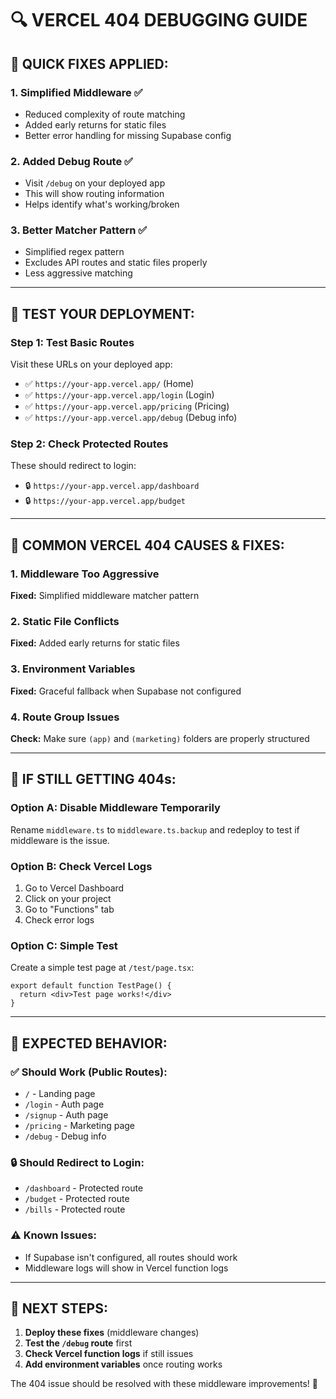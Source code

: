 # 🔍 VERCEL 404 DEBUGGING GUIDE

## 🎯 **QUICK FIXES APPLIED:**

### **1. Simplified Middleware** ✅
- Reduced complexity of route matching
- Added early returns for static files
- Better error handling for missing Supabase config

### **2. Added Debug Route** ✅
- Visit `/debug` on your deployed app
- This will show routing information
- Helps identify what's working/broken

### **3. Better Matcher Pattern** ✅
- Simplified regex pattern
- Excludes API routes and static files properly
- Less aggressive matching

---

## 🧪 **TEST YOUR DEPLOYMENT:**

### **Step 1: Test Basic Routes**
Visit these URLs on your deployed app:
- ✅ `https://your-app.vercel.app/` (Home)
- ✅ `https://your-app.vercel.app/login` (Login)
- ✅ `https://your-app.vercel.app/pricing` (Pricing)
- ✅ `https://your-app.vercel.app/debug` (Debug info)

### **Step 2: Check Protected Routes**
These should redirect to login:
- 🔒 `https://your-app.vercel.app/dashboard`
- 🔒 `https://your-app.vercel.app/budget`

---

## 🚨 **COMMON VERCEL 404 CAUSES & FIXES:**

### **1. Middleware Too Aggressive**
**Fixed:** Simplified middleware matcher pattern

### **2. Static File Conflicts**
**Fixed:** Added early returns for static files

### **3. Environment Variables**
**Fixed:** Graceful fallback when Supabase not configured

### **4. Route Group Issues**
**Check:** Make sure `(app)` and `(marketing)` folders are properly structured

---

## 🔧 **IF STILL GETTING 404s:**

### **Option A: Disable Middleware Temporarily**
Rename `middleware.ts` to `middleware.ts.backup` and redeploy to test if middleware is the issue.

### **Option B: Check Vercel Logs**
1. Go to Vercel Dashboard
2. Click on your project
3. Go to "Functions" tab
4. Check error logs

### **Option C: Simple Test**
Create a simple test page at `/test/page.tsx`:
```tsx
export default function TestPage() {
  return <div>Test page works!</div>
}
```

---

## 🎯 **EXPECTED BEHAVIOR:**

### **✅ Should Work (Public Routes):**
- `/` - Landing page
- `/login` - Auth page  
- `/signup` - Auth page
- `/pricing` - Marketing page
- `/debug` - Debug info

### **🔒 Should Redirect to Login:**
- `/dashboard` - Protected route
- `/budget` - Protected route
- `/bills` - Protected route

### **⚠️ Known Issues:**
- If Supabase isn't configured, all routes should work
- Middleware logs will show in Vercel function logs

---

## 🚀 **NEXT STEPS:**

1. **Deploy these fixes** (middleware changes)
2. **Test the `/debug` route** first
3. **Check Vercel function logs** if still issues
4. **Add environment variables** once routing works

The 404 issue should be resolved with these middleware improvements! 🎉
